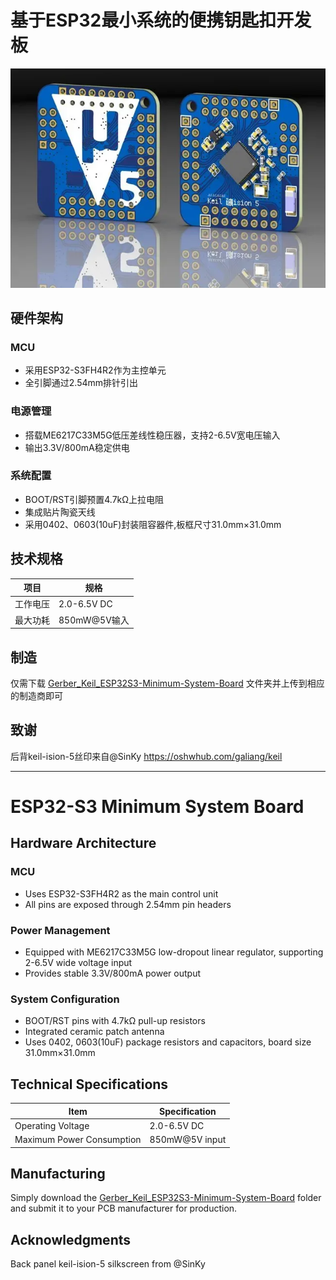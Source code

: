 # 基于ESP32最小系统的便携钥匙扣开发板

![图片描述](docs/images/ESP32S3-Minimum-System-Board.png)

## 硬件架构

### MCU

- 采用ESP32-S3FH4R2作为主控单元
- 全引脚通过2.54mm排针引出

### 电源管理

- 搭载ME6217C33M5G低压差线性稳压器，支持2-6.5V宽电压输入
- 输出3.3V/800mA稳定供电

### 系统配置

- BOOT/RST引脚预置4.7kΩ上拉电阻
- 集成贴片陶瓷天线
- 采用0402、0603(10uF)封装阻容器件,板框尺寸31.0mm×31.0mm

## 技术规格

|项目|规格|
|--|--|
|工作电压|2.0-6.5V DC|
|最大功耗|850mW@5V输入|

## 制造

仅需下载 [Gerber_Keil_ESP32S3-Minimum-System-Board](Gerber_Keil_ESP32S3-Minimum-System-Board) 文件夹并上传到相应的制造商即可

## 致谢

后背keil-ision-5丝印来自@SinKy
https://oshwhub.com/galiang/keil

---

# ESP32-S3 Minimum System Board

## Hardware Architecture

### MCU

- Uses ESP32-S3FH4R2 as the main control unit
- All pins are exposed through 2.54mm pin headers

### Power Management

- Equipped with ME6217C33M5G low-dropout linear regulator, supporting 2-6.5V wide voltage input
- Provides stable 3.3V/800mA power output

### System Configuration

- BOOT/RST pins with 4.7kΩ pull-up resistors
- Integrated ceramic patch antenna
- Uses 0402, 0603(10uF) package resistors and capacitors, board size 31.0mm×31.0mm

## Technical Specifications

|Item|Specification|
|--|--|
|Operating Voltage|2.0-6.5V DC|
|Maximum Power Consumption|850mW@5V input|

## Manufacturing

Simply download the [Gerber_Keil_ESP32S3-Minimum-System-Board](Gerber_Keil_ESP32S3-Minimum-System-Board) folder and submit it to your PCB manufacturer for production.

## Acknowledgments

Back panel keil-ision-5 silkscreen from @SinKy
